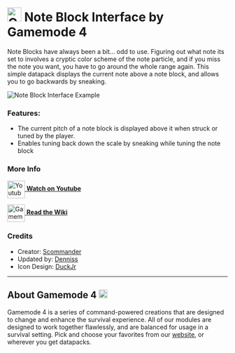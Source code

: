 # <img src="https://raw.githubusercontent.com/Gamemode4Dev/GM4_Datapacks/master/base/images/gm4_logo.png" alt="GM4 Logo" width="32" /> Note Block Interface by Gamemode 4

Note Blocks have always been a bit... odd to use. Figuring out what note its set to involves a cryptic color scheme of the note particle, and if you miss the note you want, you have to go around the whole range again. This simple datapack displays the current note above a note block, and allows you to go backwards by sneaking. <!--$pmc:headerSize-->

![Note Block Interface Example](https://raw.githubusercontent.com/Gamemode4Dev/GM4_Datapacks/master/gm4_note_block_interface/images/note_block_interface_example.webp)<!--$modrinth:replaceWithVideo--><!--$pmc:delete-->

### Features:
- The current pitch of a note block is displayed above it when struck or tuned by the player.
- Enables tuning back down the scale by sneaking while tuning the note block


### More Info
[<img src="https://raw.githubusercontent.com/Gamemode4Dev/GM4_Datapacks/master/base/images/youtube_logo.png" alt="Youtube Logo" width="40" align="center"/> **Watch on Youtube**](https://www.youtube.com/watch?v=Kqrdy-8-sb8)

[<img src="https://raw.githubusercontent.com/Gamemode4Dev/GM4_Datapacks/master/base/images/gm4_wiki_logo.png" alt="Gamemode 4 Wiki Logo" width="40" align="center"/> **Read the Wiki**](https://wiki.gm4.co/wiki/Note_Block_Interface)

### Credits
- Creator: [Scommander](https://github.com/Scommander)
- Updated by: [Denniss](https://twitter.com/Dennis2p_)
- Icon Design: [DuckJr](https://twitter.com/DuckJr94)


---
## About Gamemode 4 <img src="https://raw.githubusercontent.com/Gamemode4Dev/GM4_Datapacks/master/base/images/gm4_logo.png" alt="Gamemode 4 Logo" width="20"/>
Gamemode 4 is a series of command-powered creations that are designed to change and enhance the survival experience. All of our modules are designed to work together flawlessly, and are balanced for usage in a survival setting. Pick and choose your favorites from our [website](https://gm4.co), or wherever you get datapacks.